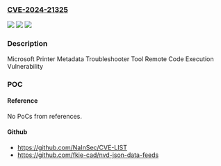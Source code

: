 ### [CVE-2024-21325](https://cve.mitre.org/cgi-bin/cvename.cgi?name=CVE-2024-21325)
![](https://img.shields.io/static/v1?label=Product&message=Microsoft%20Printer%20Metadata%20Troubleshooter%20Tool&color=blue)
![](https://img.shields.io/static/v1?label=Version&message=0%3C%201.0.0.1%20&color=brighgreen)
![](https://img.shields.io/static/v1?label=Vulnerability&message=Remote%20Code%20Execution&color=brighgreen)

### Description

Microsoft Printer Metadata Troubleshooter Tool Remote Code Execution Vulnerability

### POC

#### Reference
No PoCs from references.

#### Github
- https://github.com/NaInSec/CVE-LIST
- https://github.com/fkie-cad/nvd-json-data-feeds

